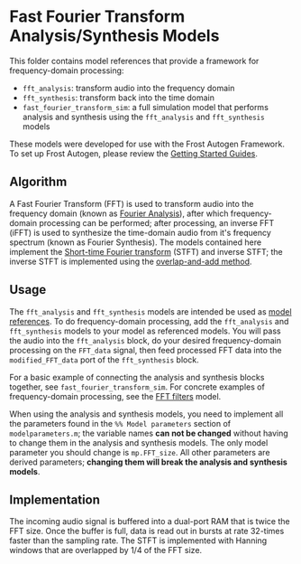 # Fast Fourier Transform Analysis/Synthesis Models
This folder contains model references that provide a framework for frequency-domain processing:
- `fft_analysis`: transform audio into the frequency domain
- `fft_synthesis`: transform back into the time domain
- `fast_fourier_transform_sim`: a full simulation model that performs analysis and synthesis using the `fft_analysis`  and `fft_synthesis` models

These models were developed for use with the Frost Autogen Framework. To set up Frost Autogen, please review the [Getting Started Guides](https://github.com/fpga-open-speech-tools/docs/tree/master/getting_started). 

## Algorithm
A Fast Fourier Transform (FFT) is used to transform audio into the frequency domain (known as [Fourier Analysis](https://en.wikipedia.org/wiki/Fourier_analysis)), after which frequency-domain processing can be performed; after processing, an inverse FFT (iFFT) is used to synthesize the time-domain audio from it's frequency spectrum (known as Fourier Synthesis). The models contained here implement the [Short-time Fourier transform](https://en.wikipedia.org/wiki/Short-time_Fourier_transform) (STFT) and inverse STFT; the inverse STFT is implemented using the [overlap-and-add method](https://en.wikipedia.org/wiki/Overlap%E2%80%93add_method).

## Usage
The `fft_analysis` and `fft_synthesis` models are intended be used as [model references](https://www.mathworks.com/help/simulink/model-reference.html). To do frequency-domain processing, add the `fft_analysis` and `fft_synthesis` models to your model as referenced models. You will pass the audio into the `fft_analysis` block, do your desired frequency-domain processing on the `FFT_data` signal, then feed processed FFT data into the `modified_FFT_data` port of the `fft_synthesis` block. 

For a basic example of connecting the analysis and synthesis blocks together, see `fast_fourier_transform_sim`. For concrete examples of frequency-domain processing, see the [FFT filters](../fft_filters) model. 

When using the analysis and synthesis models, you need to implement all the parameters found in the `%% Model parameters` section of `modelparameters.m`; the variable names **can not be changed** without having to change them in the analysis and synthesis models. The only model parameter you should change is `mp.FFT_size`. All other parameters are derived parameters; **changing them will break the analysis and synthesis models**. 

## Implementation
The incoming audio signal is buffered into a dual-port RAM that is twice the FFT size. Once the buffer is full, data is read out in bursts at rate 32-times faster than the sampling rate. The STFT is implemented with Hanning windows that are overlapped by 1/4 of the FFT size.

